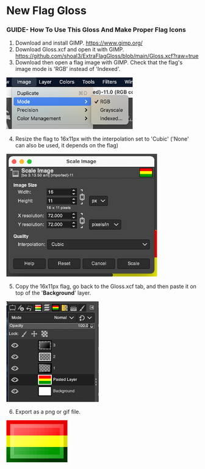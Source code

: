 # New Flag Gloss

### GUIDE- How To Use This Gloss And Make Proper Flag Icons

1. Download and install GIMP. https://www.gimp.org/
2. Download Gloss.xcf and open it with GIMP. https://github.com/shoal3/ExtraFlagGloss/blob/main/Gloss.xcf?raw=true
3. Download then open a flag image with GIMP. Check that the flag's image mode is 'RGB' instead of 'Indexed'.

![1](images/1.png)

4. Resize the flag to 16x11px with the interpolation set to 'Cubic' ('None' can also be used, it depends on the flag)

![2](images/2.png)

5. Copy the 16x11px flag, go back to the Gloss.xcf tab, and then paste it on top of the '**Background**' layer.

![3](images/3.png)

6. Export as a png or gif file.

![4](images/Bolivia.png)
